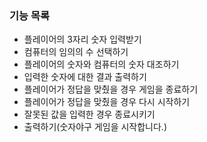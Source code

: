 ### 기능 목록
- 플레이어의 3자리 숫자 입력받기
- 컴퓨터의 임의의 수 선택하기
- 플레이어의 숫자와 컴퓨터의 숫자 대조하기
- 입력한 숫자에 대한 결과 출력하기
- 플레이어가 정답을 맞췄을 경우 게임을 종료하기
- 플레이어가 정답을 맞췄을 경우 다시 시작하기
- 잘못된 값을 입력한 경우 종료시키기
- 출력하기(숫자야구 게임을 시작합니다.)